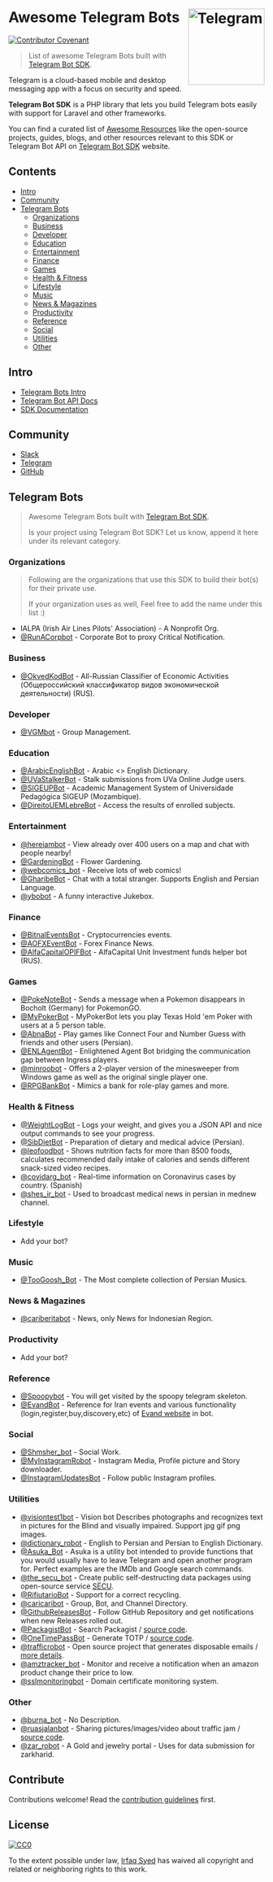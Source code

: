 # Awesome Telegram Bots [<img src="media/telegram-logo.svg" width="150" align="right" alt="Telegram">](https://www.telegram.org)

[![Contributor Covenant](https://img.shields.io/badge/Contributor%20Covenant-2.1-4baaaa.svg)](code_of_conduct.md)

> List of awesome Telegram Bots built with [Telegram Bot SDK](https://github.com/telegram-bot-sdk/telegram-bot-sdk).

Telegram is a cloud-based mobile and desktop messaging app with a focus on security and speed. 

**Telegram Bot SDK** is a PHP library that lets you build Telegram bots easily with support for Laravel and other frameworks.

You can find a curated list of [Awesome Resources](https://telegram-bot-sdk.com/community/resources) like the open-source projects, guides, blogs, and other resources relevant to this SDK or Telegram Bot API on [Telegram Bot SDK](https://telegram-bot-sdk.com/community/resources/) website.

## Contents

- [Intro](#intro)
- [Community](#community)
- [Telegram Bots](#telegram-bots)
  - [Organizations](#organizations)
  - [Business](#business)
  - [Developer](#developer)
  - [Education](#education)
  - [Entertainment](#entertainment)
  - [Finance](#finance)
  - [Games](#games)
  - [Health & Fitness](#health--fitness)
  - [Lifestyle](#lifestyle)
  - [Music](#music)
  - [News & Magazines](#news--magazines)
  - [Productivity](#productivity)
  - [Reference](#reference)
  - [Social](#social)
  - [Utilities](#utilities)
  - [Other](#other)

## Intro

- [Telegram Bots Intro](https://core.telegram.org/bots)
- [Telegram Bot API Docs](https://core.telegram.org/bots/api)
- [SDK Documentation](https://telegram-bot-sdk.com)

## Community

- [Slack](https://phpchat.co)
- [Telegram](https://t.me/PHPChatCo)
- [GitHub](https://github.com/telegram-bot-sdk)

## Telegram Bots

> Awesome Telegram Bots built with [Telegram Bot SDK](https://github.com/telegram-bot-sdk/telegram-bot-sdk).
>
> Is your project using Telegram Bot SDK? Let us know, append it here under its relevant category.


### Organizations

> Following are the organizations that use this SDK to build their bot(s) for their private use.
> 
> If your organization uses as well, Feel free to add the name under this list :)

- IALPA (Irish Air Lines Pilots' Association) - A Nonprofit Org.
- [@RunACorpbot](https://t.me/RunACorpbot) - Corporate Bot to proxy Critical Notification.

### Business

- [@OkvedKodBot](https://t.me/OkvedKodBot) - All-Russian Classifier of Economic Activities (Общероссийский классификатор видов экономической деятельности) (RUS).

### Developer

- [@VGMbot](https://t.me/VGMbot) - Group Management.

### Education

- [@ArabicEnglishBot](https://t.me/ArabicEnglishBot) - Arabic <> English Dictionary.
- [@UVaStalkerBot](https://t.me/UVaStalkerBot) - Stalk submissions from UVa Online Judge users.
- [@SIGEUPBot](https://t.me/SIGEUPBot) - Academic Management System of Universidade Pedagógica SIGEUP (Mozambique).
- [@DireitoUEMLebreBot](https://t.me/DireitoUEMLebreBot) - Access the results of enrolled subjects.

### Entertainment

- [@hereiambot](https://t.me/hereiambot) - View already over 400 users on a map and chat with people nearby!
- [@GardeningBot](https://t.me/GardeningBot) - Flower Gardening.
- [@webcomics_bot](https://t.me/webcomics_bot) - Receive lots of web comics!
- [@GharibeBot](https://t.me/gharibebot) - Chat with a total stranger. Supports English and Persian Language.
- [@ybobot](https://t.me/ybobot) - A funny interactive Jukebox.

### Finance

- [@BitnalEventsBot](https://t.me/BitnalEventsBot) - Cryptocurrencies events.
- [@AOFXEventBot](https://t.me/AOFXEventBot) - Forex Finance News.
- [@AlfaCapitalOPIFBot](https://t.me/AlfaCapitalOPIFBot) - AlfaCapital Unit Investment funds helper bot (RUS).

### Games

- [@PokeNoteBot](https://t.me/PokeNoteBot) - Sends a message when a Pokemon disappears in Bocholt (Germany) for PokemonGO.
- [@MyPokerBot](https://t.me/MyPokerBot) - MyPokerBot lets you play Texas Hold 'em Poker with users at a 5 person table.
- [@AbnaBot](https://t.me/AbnaBot) - Play games like Connect Four and Number Guess with friends and other users (Persian).
- [@ENLAgentBot](https://t.me/ENLAgentBot) - Enlightened Agent Bot bridging the communication gap between Ingress players.
- [@minroobot](https://t.me/minroobot) - Offers a 2-player version of the minesweeper from Windows game as well as the original single player one.
- [@RPGBankBot](https://t.me/RPGBankBot) - Mimics a bank for role-play games and more.

### Health & Fitness

- [@WeightLogBot](https://t.me/WeightLogBot) - Logs your weight, and gives you a JSON API and nice output commands to see your progress.
- [@SibDietBot](https://t.me/sibdietbot) - Preparation of dietary and medical advice (Persian).
- [@leofoodbot](https://t.me/leofoodbot) - Shows nutrition facts for more than 8500 foods, calculates recommended daily intake of calories and sends different snack-sized video recipes.
- [@covidarg_bot](https://t.me/covidarg_bot) - Real-time information on Coronavirus cases by country. (Spanish)
- [@shes_ir_bot](https://t.me/shes_ir_bot) - Used to broadcast medical news in persian in mednew channel.

### Lifestyle

- Add your bot?

### Music

- [@TooGoosh_Bot](https://t.me/toogoosh_bot) - The Most complete collection of Persian Musics.

### News & Magazines

- [@cariberitabot](https://t.me/cariberitabot) - News, only News for Indonesian Region.

### Productivity

- Add your bot?

### Reference

- [@Spoopybot](https://t.me/Spoopybot) - You will get visited by the spoopy telegram skeleton.
- [@EvandBot](https://t.me/EvandBot) - Reference for Iran events and various functionality (login,register,buy,discovery,etc) of [Evand website](https://evand.ir/) in bot.

### Social

- [@Shmsher_bot](https://t.me/Shmsher_bot) - Social Work.
- [@MyInstagramRobot](https://t.me/MyInstagramRobot) - Instagram Media, Profile picture and Story downloader.
- [@InstagramUpdatesBot](https://t.me/InstagramUpdatesBot) - Follow public Instagram profiles.

### Utilities

- [@visiontest1bot](https://t.me/visiontest1bot) - Vision bot Describes photographs and recognizes text in pictures for the Blind and visually impaired.  Support jpg gif png images.
- [@dictionary_robot](https://t.me/dictionary_robot) - English to Persian and Persian to English Dictionary.
- [@Asuka_Bot](https://t.me/Asuka_Bot) - Asuka is a utility bot intended to provide functions that you would usually have to leave Telegram and open another program for. Perfect examples are the IMDb and Google search commands.
- [@the_secu_bot](https://t.me/the_secu_bot) - Create public self-destructing data packages using open-source service [SЁCU](https://secu.su/).
- [@RifiutarioBot](https://t.me/RifiutarioBot) - Support for a correct recycling.
- [@caricaribot](https://t.me/caricaribot) - Group, Bot, and Channel Directory.
- [@GithubReleasesBot](https://t.me/GithubReleasesBot) - Follow GitHub Repository and get notifications when new Releases rolled out.
- [@PackagistBot](https://t.me/PackagistBot) - Search Packagist / [source code](https://github.com/vitormattos/bot-packagist).
- [@OneTimePassBot](https://t.me/OneTimePassBot) - Generate TOTP / [source code](https://github.com/vitormattos/bot-onetimepass).
- [@trafficrobot](https://t.me/trafficrobot) - Open source project that generates disposable emails / [more details](https://trafficrobot.tk/).
- [@amztracker_bot](https://t.me/amztracker_bot) - Monitor and receive a notification when an amazon product change their price to low.
- [@sslmonitoringbot](https://t.me/sslmonitoringbot) - Domain certificate monitoring system.

### Other

- [@burna_bot](https://t.me/burna_bot) - No Description.
- [@ruasjalanbot](https://t.me/ruasjalanbot) - Sharing pictures/images/video about traffic jam / [source code](https://github.com/kukuhtw/ruasjalantelegrambot).
- [@zar_robot](https://t.me/zar_robot) - A Gold and jewelry portal - Uses for data submission for zarkharid.

## Contribute

Contributions welcome! Read the [contribution guidelines](contributing.md) first.

## License

[![CC0](https://mirrors.creativecommons.org/presskit/buttons/88x31/svg/cc-zero.svg)](https://creativecommons.org/publicdomain/zero/1.0)

To the extent possible under law, [Irfaq Syed](https://github.com/irazasyed) has waived all copyright and
related or neighboring rights to this work.
